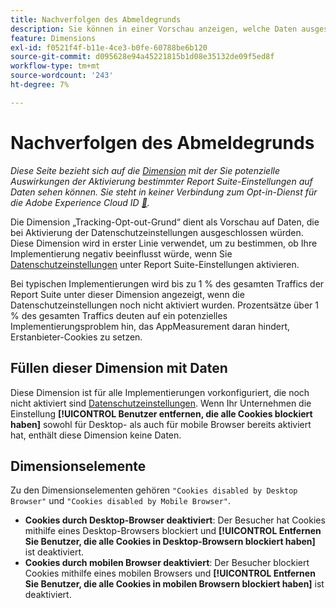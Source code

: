 ```yaml
---
title: Nachverfolgen des Abmeldegrunds
description: Sie können in einer Vorschau anzeigen, welche Daten ausgeschlossen werden, wenn Sie die Datenschutzeinstellungen aktivieren.
feature: Dimensions
exl-id: f0521f4f-b11e-4ce3-b0fe-60788be6b120
source-git-commit: d095628e94a45221815b1d08e35132de09f5ed8f
workflow-type: tm+mt
source-wordcount: '243'
ht-degree: 7%

---
```


# Nachverfolgen des Abmeldegrunds

*Diese Seite bezieht sich auf die [Dimension](overview.md) mit der Sie potenzielle Auswirkungen der Aktivierung bestimmter Report Suite-Einstellungen auf Daten sehen können. Sie steht in keiner Verbindung zum Opt-in-Dienst für die Adobe Experience Cloud ID [&#128279;](https://experienceleague.adobe.com/docs/id-service/using/implementation/opt-in-service/optin-overview.html?lang=de).*

Die Dimension „Tracking-Opt-out-Grund“ dient als Vorschau auf Daten, die bei Aktivierung der Datenschutzeinstellungen ausgeschlossen würden. Diese Dimension wird in erster Linie verwendet, um zu bestimmen, ob Ihre Implementierung negativ beeinflusst würde, wenn Sie [Datenschutzeinstellungen](https://experienceleague.adobe.com/docs/core-services/interface/administration/ec-cookies/browser-cookie-settings.html) unter Report Suite-Einstellungen aktivieren.

Bei typischen Implementierungen wird bis zu 1 % des gesamten Traffics der Report Suite unter dieser Dimension angezeigt, wenn die Datenschutzeinstellungen noch nicht aktiviert wurden. Prozentsätze über 1 % des gesamten Traffics deuten auf ein potenzielles Implementierungsproblem hin, das AppMeasurement daran hindert, Erstanbieter-Cookies zu setzen.

## Füllen dieser Dimension mit Daten

Diese Dimension ist für alle Implementierungen vorkonfiguriert, die noch nicht aktiviert sind [Datenschutzeinstellungen](https://experienceleague.adobe.com/docs/core-services/interface/administration/ec-cookies/browser-cookie-settings.html). Wenn Ihr Unternehmen die Einstellung **[!UICONTROL Benutzer entfernen, die alle Cookies blockiert haben]** sowohl für Desktop- als auch für mobile Browser bereits aktiviert hat, enthält diese Dimension keine Daten.

## Dimensionselemente

Zu den Dimensionselementen gehören `"Cookies disabled by Desktop Browser"` und `"Cookies disabled by Mobile Browser"`.

* **Cookies durch Desktop-Browser deaktiviert**: Der Besucher hat Cookies mithilfe eines Desktop-Browsers blockiert und **[!UICONTROL Entfernen Sie Benutzer, die alle Cookies in Desktop-Browsern blockiert haben]** ist deaktiviert.
* **Cookies durch mobilen Browser deaktiviert**: Der Besucher blockiert Cookies mithilfe eines mobilen Browsers und **[!UICONTROL Entfernen Sie Benutzer, die alle Cookies in mobilen Browsern blockiert haben]** ist deaktiviert.
